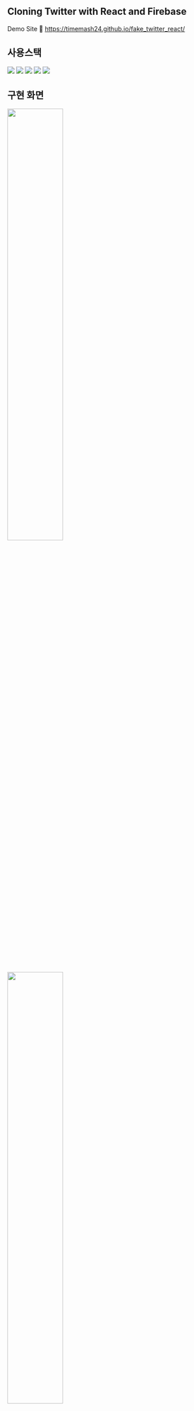 ## Cloning Twitter with React and Firebase
Demo Site 🔗 https://timemash24.github.io/fake_twitter_react/

## 사용스택
<img src="https://img.shields.io/badge/Firebase 9.10.0-FFCA28?style=for-the-badge&logo=firebase&logoColor=white"/> <img src="https://img.shields.io/badge/React 18.2.0-61DAFB?style=for-the-badge&logo=react&logoColor=white"/> <img src="https://img.shields.io/badge/Javascript-F7DF1E?style=for-the-badge&logo=javascript&logoColor=white"/> <img src="https://img.shields.io/badge/HTML5-E34F26?style=for-the-badge&logo=html5&logoColor=white"/> <img src="https://img.shields.io/badge/CSS3-572B6?style=for-the-badge&logo=css3&logoColor=white"/>

## 구현 화면
<img src="https://user-images.githubusercontent.com/56548122/195624682-ca9bd323-170b-428e-8052-fba41e9d3a87.PNG" width="50%" height="50%" />
<img src="https://user-images.githubusercontent.com/56548122/195624689-ea22d36c-1ff4-44ff-9db1-04d3194495e0.PNG" width="50%" height="50%" />
<img src="https://user-images.githubusercontent.com/56548122/195624693-e17bec41-1870-4fee-8207-be7500738c09.PNG" width="50%" height="50%" />

## 기능 설명
- 회원가입 & 로그인
  - Firebase Auth 사용하여 이메일 회원가입 후 로그인 또는 구글, 깃허브 로그인 가능
  - 로그인 후 홈화면으로 이동하여 트윗 작성 가능

- 새로운 트윗 작성하기

- 마이페이지
  - Firebase Auth, storage, 사용자 프로필 이름과 사진 수정 기능과 로그아웃
  - My Tweets : 사용자가 작성한 트윗과 리트윗한 트윗 모아보기
  - Liked Tweets : 사용자가 좋아요를 누른 트윗
